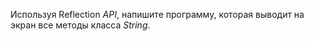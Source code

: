 Используя Reflection *API*, напишите программу, которая выводит на экран все методы класса *String*.

